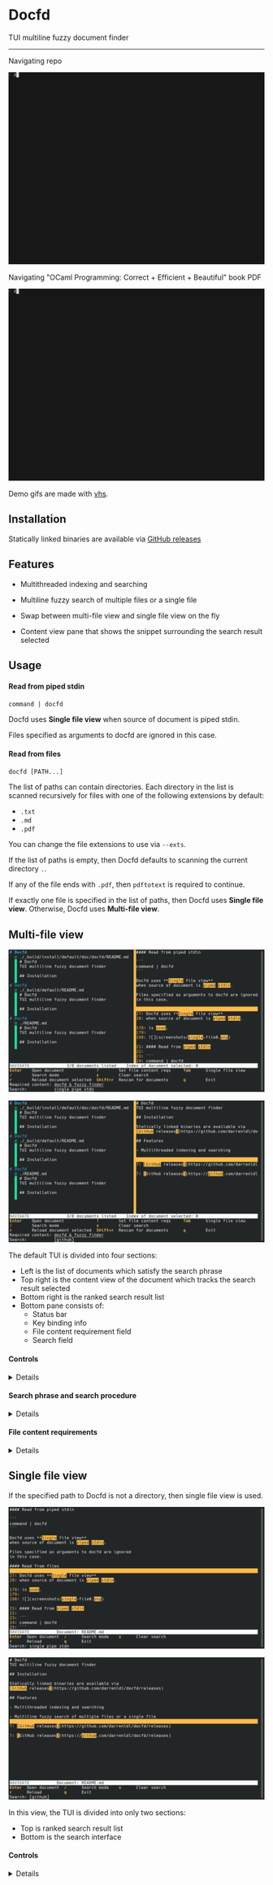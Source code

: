 # Docfd
TUI multiline fuzzy document finder

---

Navigating repo

![](demo-vhs-gifs/repo.gif)

Navigating "OCaml Programming: Correct + Efficient + Beautiful" book PDF

![](demo-vhs-gifs/pdf.gif)

Demo gifs are made with [vhs](https://github.com/charmbracelet/vhs).

## Installation

Statically linked binaries are available via
[GitHub releases](https://github.com/darrenldl/docfd/releases)

## Features

- Multithreaded indexing and searching

- Multiline fuzzy search of multiple files or a single file

- Swap between multi-file view and single file view on the fly

- Content view pane that shows the snippet surrounding the search result selected

## Usage

#### Read from piped stdin

```
command | docfd
```

Docfd uses **Single file view**
when source of document is piped stdin.

Files specified as arguments to docfd are ignored
in this case.

#### Read from files

```
docfd [PATH...]
```

The list of paths can contain directories.
Each directory in the list is scanned recursively for
files with one of the following extensions by default:

- `.txt`
- `.md`
- `.pdf`

You can change the file extensions to use via `--exts`.

If the list of paths is empty,
then Docfd defaults to scanning the
current directory `.`.

If any of the file ends with `.pdf`, then `pdftotext`
is required to continue.

If exactly one file is specified
in the list of paths, then Docfd uses **Single file view**.
Otherwise, Docfd uses **Multi-file view**.

## Multi-file view

![](screenshots/main0.png)

![](screenshots/main1.png)

The default TUI is divided into four sections:
- Left is the list of documents which satisfy the search phrase
- Top right is the content view of the document which tracks the search result selected
- Bottom right is the ranked search result list
- Bottom pane consists of:
    - Status bar
    - Key binding info
    - File content requirement field
    - Search field

#### Controls

<details>

Docfd operates in modes, the initial mode is `Navigation` mode.

`Navigation` mode
- Scroll down the document list
    - `j`
    - Down arrow
    - Page down
    - Scroll down with mouse wheel when hovering above the area
- Scroll up the document list
    - `k`
    - Up arrow
    - Page up
    - Scroll up with mouse wheel when hovering above the area
- Scroll down the search result list
    - `Shift`+`j`
    - `Shift`+Down arrow
    - `Shift`+Page down
    - Scroll down with mouse wheel when hovering above the area
- Scroll up the document list
    - `Shift`+`k`
    - `Shift`+Up arrow
    - `Shift`+Page up
    - Scroll up with mouse wheel when hovering above the area
- Open document
    - `Enter`
        - Docfd tries to use `$VISUAL` first, if that fails then Docfd tries `$EDITOR`
- Switch to single file view
    - `Tab`
- Switch to `Require content` mode
    - `?`
- Switch to `Search` mode
    - `/`
- Clear search phrase
    - `x`
- Exit Docfd
    - `q` or `Ctrl+c`

`Search` mode
- Search field is active in this mode
- `Enter` to confirm search phrase and exit the mode

`Require content` mode
- Required content field is active in this mode
- `Enter` to confirm file content requirements and exit the mode

</details>

#### Search phrase and search procedure

<details>

Document content and user input in the search field are tokenized/segmented
in the same way, based on:
- Contiguous alphanumeric characters
- Individual symbols
- Individual UTF-8 characters
- Spaces

A search phrase is a list of said tokens.

Search procedure is a DFS through the document index,
where the search range for a word is fixed
to a configured range surrounding the previous word (when applicable).

A token in the index matches a token in the search phrase if they are:
- A case-insensitive exact match
- Or a case-insensitive substring match (token in search phrase being the substring)
- Or within the configured case-insensitive edit distance threshold

Search results are then ranked using heuristics.

</details>

#### File content requirements

<details>

The required content field accepts a content requirement expression.

A content requirement expression is one of:
- Search phrase
- `(expression)`
- `expression & expression`
- `expression | expression`

Note that the edit distance is not considered here.
Only case-insensitive exact matches or substring matches against
the search phrases are considered.

In other words, given the same phrase,
it is treated less fuzzily as a content requirement expression
compared to being used as a search phrase in the search field.

</details>

## Single file view

If the specified path to Docfd is not a directory, then single file view
is used.

![](screenshots/single-file0.png)

![](screenshots/single-file1.png)

In this view, the TUI is divided into only two sections:
- Top is ranked search result list
- Bottom is the search interface

#### Controls

<details>

The controls are simplified in single file view,
namely `Shift` is optional for scrolling through search result list.

`Navigation` mode
- Scroll down the search result list
    - `j`
    - Down arrow
    - Page down
    - `Shift`+`j`
    - `Shift`+Down arrow
    - `Shift`+Page down
    - Scroll down with mouse wheel when hovering above the area
- Scroll up the document list
    - `k`
    - Up arrow
    - Page up
    - `Shift`+`k`
    - `Shift`+Up arrow
    - `Shift`+Page up
    - Scroll up with mouse wheel when hovering above the area
- Open document
    - `Enter`
        - Docfd tries to use `$VISUAL` first, if that fails then Docfd tries `$EDITOR`
- Switch to multi-file view
    - `Tab`
- Switch to `Search` mode
    - `/`
- Clear search phrase
    - `x`
- Exit Docfd
    - `q` or `Ctrl+c`

`Search` mode
- Search field is active in this mode
- `Enter` to confirm search phrase and exit search mode

</details>
